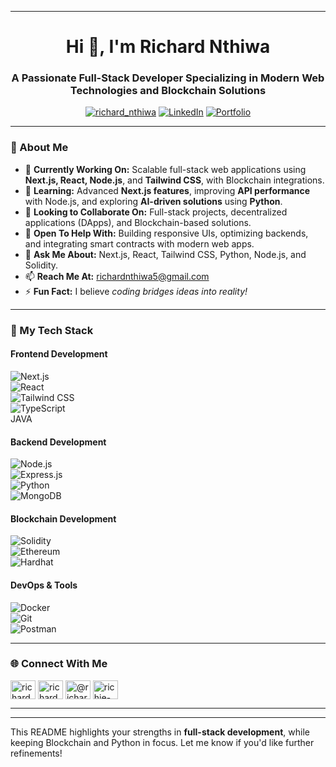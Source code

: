 

---

<h1 align="center">Hi 👋, I'm Richard Nthiwa</h1>  
<h3 align="center">A Passionate Full-Stack Developer Specializing in Modern Web Technologies and Blockchain Solutions</h3>  

<p align="center">  
  <a href="https://twitter.com/richard_nthiwa" target="blank"><img src="https://img.shields.io/twitter/follow/richard_nthiwa?logo=twitter&style=for-the-badge" alt="richard_nthiwa" /></a>  
  <a href="https://linkedin.com/in/richard-nthiwa-4a7741217" target="blank"><img src="https://img.shields.io/badge/-LinkedIn-blue?style=for-the-badge&logo=linkedin" alt="LinkedIn" /></a>  
  <a href="https://richardnthiwa.vercel.app/" target="blank"><img src="https://img.shields.io/badge/Portfolio-Visit-green?style=for-the-badge" alt="Portfolio" /></a>  
</p>  

---

### 🌟 About Me  
- 🔭 **Currently Working On:** Scalable full-stack web applications using **Next.js, React, Node.js**, and **Tailwind CSS**, with Blockchain integrations.  
- 🌱 **Learning:** Advanced **Next.js features**, improving **API performance** with Node.js, and exploring **AI-driven solutions** using **Python**.  
- 👯 **Looking to Collaborate On:** Full-stack projects, decentralized applications (DApps), and Blockchain-based solutions.  
- 🤝 **Open To Help With:** Building responsive UIs, optimizing backends, and integrating smart contracts with modern web apps.  
- 💬 **Ask Me About:** Next.js, React, Tailwind CSS, Python, Node.js, and Solidity.  
- 📫 **Reach Me At:** richardnthiwa5@gmail.com  
- ⚡ **Fun Fact:** I believe *coding bridges ideas into reality!*  

---

### 🚀 My Tech Stack  

#### **Frontend Development**  
![Next.js](https://img.shields.io/badge/-Next.js-000000?style=for-the-badge&logo=nextdotjs&logoColor=white)  
![React](https://img.shields.io/badge/-React-61DAFB?style=for-the-badge&logo=react&logoColor=black)  
![Tailwind CSS](https://img.shields.io/badge/-Tailwind%20CSS-06B6D4?style=for-the-badge&logo=tailwindcss&logoColor=white)  
![TypeScript](https://img.shields.io/badge/-TypeScript-3178C6?style=for-the-badge&logo=typescript&logoColor=white)  
JAVA

#### **Backend Development**  
![Node.js](https://img.shields.io/badge/-Node.js-339933?style=for-the-badge&logo=nodedotjs&logoColor=white)  
![Express.js](https://img.shields.io/badge/-Express.js-000000?style=for-the-badge&logo=express&logoColor=white)  
![Python](https://img.shields.io/badge/-Python-3776AB?style=for-the-badge&logo=python&logoColor=white)  
![MongoDB](https://img.shields.io/badge/-MongoDB-47A248?style=for-the-badge&logo=mongodb&logoColor=white)  

#### **Blockchain Development**  
![Solidity](https://img.shields.io/badge/-Solidity-363636?style=for-the-badge&logo=solidity&logoColor=white)  
![Ethereum](https://img.shields.io/badge/-Ethereum-3C3C3D?style=for-the-badge&logo=ethereum&logoColor=white)  
![Hardhat](https://img.shields.io/badge/-Hardhat-FE7A16?style=for-the-badge&logo=hardhat&logoColor=white)  

#### **DevOps & Tools**  
![Docker](https://img.shields.io/badge/-Docker-2496ED?style=for-the-badge&logo=docker&logoColor=white)  
![Git](https://img.shields.io/badge/-Git-F05032?style=for-the-badge&logo=git&logoColor=white)  
![Postman](https://img.shields.io/badge/-Postman-FF6C37?style=for-the-badge&logo=postman&logoColor=white)  

---

### 🌐 Connect With Me  
<p align="left">  
  <a href="https://twitter.com/richard_nthiwa" target="blank"><img align="center" src="https://raw.githubusercontent.com/rahuldkjain/github-profile-readme-generator/master/src/images/icons/Social/twitter.svg" alt="richard_nthiwa" height="30" width="40" /></a>  
  <a href="https://linkedin.com/in/richard-nthiwa" target="blank"><img align="center" src="https://raw.githubusercontent.com/rahuldkjain/github-profile-readme-generator/master/src/images/icons/Social/linked-in-alt.svg" alt="richard-nthiwa" height="30" width="40" /></a>  
  <a href="https://www.hackerearth.com/@richard-nthiwa" target="blank"><img align="center" src="https://raw.githubusercontent.com/rahuldkjain/github-profile-readme-generator/master/src/images/icons/Social/hackerearth.svg" alt="@richard-nthiwa" height="30" width="40" /></a>  
  <a href="https://discord.gg/richie-dev" target="blank"><img align="center" src="https://raw.githubusercontent.com/rahuldkjain/github-profile-readme-generator/master/src/images/icons/Social/discord.svg" alt="richie-dev" height="30" width="40" /></a>  
</p>  

---


---

This README highlights your strengths in **full-stack development**, while keeping Blockchain and Python in focus. Let me know if you'd like further refinements!
